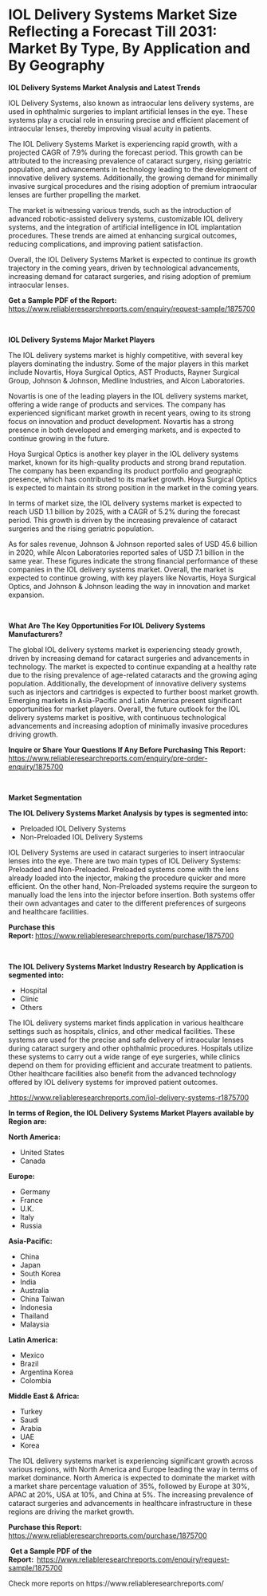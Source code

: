 <p><h1>IOL Delivery Systems Market Size Reflecting a Forecast Till 2031: Market By Type, By Application and By Geography</h1></p><p><strong>IOL Delivery Systems Market Analysis and Latest Trends</strong></p>
<p><p>IOL Delivery Systems, also known as intraocular lens delivery systems, are used in ophthalmic surgeries to implant artificial lenses in the eye. These systems play a crucial role in ensuring precise and efficient placement of intraocular lenses, thereby improving visual acuity in patients.</p><p>The IOL Delivery Systems Market is experiencing rapid growth, with a projected CAGR of 7.9% during the forecast period. This growth can be attributed to the increasing prevalence of cataract surgery, rising geriatric population, and advancements in technology leading to the development of innovative delivery systems. Additionally, the growing demand for minimally invasive surgical procedures and the rising adoption of premium intraocular lenses are further propelling the market.</p><p>The market is witnessing various trends, such as the introduction of advanced robotic-assisted delivery systems, customizable IOL delivery systems, and the integration of artificial intelligence in IOL implantation procedures. These trends are aimed at enhancing surgical outcomes, reducing complications, and improving patient satisfaction.</p><p>Overall, the IOL Delivery Systems Market is expected to continue its growth trajectory in the coming years, driven by technological advancements, increasing demand for cataract surgeries, and rising adoption of premium intraocular lenses.</p></p>
<p><strong>Get a Sample PDF of the Report:&nbsp;</strong> <a href="https://www.reliableresearchreports.com/enquiry/request-sample/1875700">https://www.reliableresearchreports.com/enquiry/request-sample/1875700</a></p>
<p>&nbsp;</p>
<p><strong>IOL Delivery Systems Major Market Players</strong></p>
<p><p>The IOL delivery systems market is highly competitive, with several key players dominating the industry. Some of the major players in this market include Novartis, Hoya Surgical Optics, AST Products, Rayner Surgical Group, Johnson & Johnson, Medline Industries, and Alcon Laboratories.</p><p>Novartis is one of the leading players in the IOL delivery systems market, offering a wide range of products and services. The company has experienced significant market growth in recent years, owing to its strong focus on innovation and product development. Novartis has a strong presence in both developed and emerging markets, and is expected to continue growing in the future.</p><p>Hoya Surgical Optics is another key player in the IOL delivery systems market, known for its high-quality products and strong brand reputation. The company has been expanding its product portfolio and geographic presence, which has contributed to its market growth. Hoya Surgical Optics is expected to maintain its strong position in the market in the coming years.</p><p>In terms of market size, the IOL delivery systems market is expected to reach USD 1.1 billion by 2025, with a CAGR of 5.2% during the forecast period. This growth is driven by the increasing prevalence of cataract surgeries and the rising geriatric population.</p><p>As for sales revenue, Johnson & Johnson reported sales of USD 45.6 billion in 2020, while Alcon Laboratories reported sales of USD 7.1 billion in the same year. These figures indicate the strong financial performance of these companies in the IOL delivery systems market. Overall, the market is expected to continue growing, with key players like Novartis, Hoya Surgical Optics, and Johnson & Johnson leading the way in innovation and market expansion.</p></p>
<p>&nbsp;</p>
<p><strong>What Are The Key Opportunities For IOL Delivery Systems Manufacturers?</strong></p>
<p><p>The global IOL delivery systems market is experiencing steady growth, driven by increasing demand for cataract surgeries and advancements in technology. The market is expected to continue expanding at a healthy rate due to the rising prevalence of age-related cataracts and the growing aging population. Additionally, the development of innovative delivery systems such as injectors and cartridges is expected to further boost market growth. Emerging markets in Asia-Pacific and Latin America present significant opportunities for market players. Overall, the future outlook for the IOL delivery systems market is positive, with continuous technological advancements and increasing adoption of minimally invasive procedures driving growth.</p></p>
<p><strong>Inquire or Share Your Questions If Any Before Purchasing This Report:</strong> <a href="https://www.reliableresearchreports.com/enquiry/pre-order-enquiry/1875700">https://www.reliableresearchreports.com/enquiry/pre-order-enquiry/1875700</a></p>
<p>&nbsp;</p>
<p><strong>Market Segmentation</strong></p>
<p><strong>The IOL Delivery Systems Market Analysis by types is segmented into:</strong></p>
<p><ul><li>Preloaded IOL Delivery Systems</li><li>Non-Preloaded IOL Delivery Systems</li></ul></p>
<p><p>IOL Delivery Systems are used in cataract surgeries to insert intraocular lenses into the eye. There are two main types of IOL Delivery Systems: Preloaded and Non-Preloaded. Preloaded systems come with the lens already loaded into the injector, making the procedure quicker and more efficient. On the other hand, Non-Preloaded systems require the surgeon to manually load the lens into the injector before insertion. Both systems offer their own advantages and cater to the different preferences of surgeons and healthcare facilities.</p></p>
<p><strong>Purchase this Report:&nbsp;</strong><a href="https://www.reliableresearchreports.com/purchase/1875700">https://www.reliableresearchreports.com/purchase/1875700</a></p>
<p>&nbsp;</p>
<p><strong>The IOL Delivery Systems Market Industry Research by Application is segmented into:</strong></p>
<p><ul><li>Hospital</li><li>Clinic</li><li>Others</li></ul></p>
<p><p>The IOL delivery systems market finds application in various healthcare settings such as hospitals, clinics, and other medical facilities. These systems are used for the precise and safe delivery of intraocular lenses during cataract surgery and other ophthalmic procedures. Hospitals utilize these systems to carry out a wide range of eye surgeries, while clinics depend on them for providing efficient and accurate treatment to patients. Other healthcare facilities also benefit from the advanced technology offered by IOL delivery systems for improved patient outcomes.</p></p>
<p><a href="https://www.reliableresearchreports.com/iol-delivery-systems-r1875700">&nbsp;https://www.reliableresearchreports.com/iol-delivery-systems-r1875700</a></p>
<p><strong>In terms of Region, the IOL Delivery Systems Market Players available by Region are:</strong></p>
<p>
    <p> <strong> North America: </strong>
        <ul>
            <li>United States</li>
            <li>Canada</li>
        </ul>
        </p> 
    <p> <strong> Europe: </strong>
        <ul>
            <li>Germany</li>
            <li>France</li>
            <li>U.K.</li>
            <li>Italy</li>
            <li>Russia</li>
        </ul>
        </p> 
    <p> <strong> Asia-Pacific: </strong>
        <ul>
            <li>China</li>
            <li>Japan</li>
            <li>South Korea</li>
            <li>India</li>
            <li>Australia</li>
            <li>China Taiwan</li>
            <li>Indonesia</li>
            <li>Thailand</li>
            <li>Malaysia</li>
        </ul>
        </p> 
    <p> <strong> Latin America: </strong>
        <ul>
            <li>Mexico</li>
            <li>Brazil</li>
            <li>Argentina Korea</li>
            <li>Colombia</li>
        </ul>
        </p> 
    <p> <strong> Middle East & Africa: </strong>
        <ul>
            <li>Turkey</li>
            <li>Saudi</li>
            <li>Arabia</li>
            <li>UAE</li>
            <li>Korea</li>
        </ul>
    </p>
    </p>
<p><p>The IOL delivery systems market is experiencing significant growth across various regions, with North America and Europe leading the way in terms of market dominance. North America is expected to dominate the market with a market share percentage valuation of 35%, followed by Europe at 30%, APAC at 20%, USA at 10%, and China at 5%. The increasing prevalence of cataract surgeries and advancements in healthcare infrastructure in these regions are driving the market growth.</p></p>
<p><strong>Purchase this Report: </strong><a href="https://www.reliableresearchreports.com/purchase/1875700">https://www.reliableresearchreports.com/purchase/1875700</a></p>
<p>&nbsp;<strong>Get a Sample PDF of the Report:&nbsp;&nbsp;</strong><a href="https://www.reliableresearchreports.com/enquiry/request-sample/1875700">https://www.reliableresearchreports.com/enquiry/request-sample/1875700</a></p>
<p><strong></strong></p>
<p>Check more reports on https://www.reliableresearchreports.com/</p>